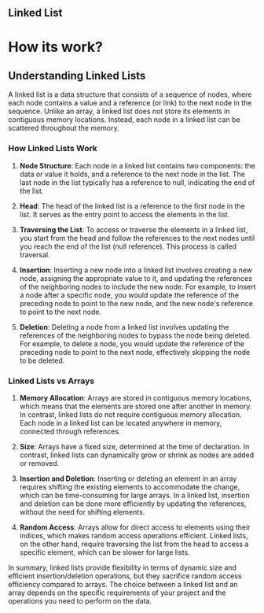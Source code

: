 ## Linked List 

# How its work?

## Understanding Linked Lists

A linked list is a data structure that consists of a sequence of nodes, where each node contains a value and a reference (or link) to the next node in the sequence. Unlike an array, a linked list does not store its elements in contiguous memory locations. Instead, each node in a linked list can be scattered throughout the memory.

### How Linked Lists Work

1. **Node Structure**: Each node in a linked list contains two components: the data or value it holds, and a reference to the next node in the list. The last node in the list typically has a reference to null, indicating the end of the list.

2. **Head**: The head of the linked list is a reference to the first node in the list. It serves as the entry point to access the elements in the list.

3. **Traversing the List**: To access or traverse the elements in a linked list, you start from the head and follow the references to the next nodes until you reach the end of the list (null reference). This process is called traversal.

4. **Insertion**: Inserting a new node into a linked list involves creating a new node, assigning the appropriate value to it, and updating the references of the neighboring nodes to include the new node. For example, to insert a node after a specific node, you would update the reference of the preceding node to point to the new node, and the new node's reference to point to the next node.

5. **Deletion**: Deleting a node from a linked list involves updating the references of the neighboring nodes to bypass the node being deleted. For example, to delete a node, you would update the reference of the preceding node to point to the next node, effectively skipping the node to be deleted.

### Linked Lists vs Arrays

1. **Memory Allocation**: Arrays are stored in contiguous memory locations, which means that the elements are stored one after another in memory. In contrast, linked lists do not require contiguous memory allocation. Each node in a linked list can be located anywhere in memory, connected through references.

2. **Size**: Arrays have a fixed size, determined at the time of declaration. In contrast, linked lists can dynamically grow or shrink as nodes are added or removed.

3. **Insertion and Deletion**: Inserting or deleting an element in an array requires shifting the existing elements to accommodate the change, which can be time-consuming for large arrays. In a linked list, insertion and deletion can be done more efficiently by updating the references, without the need for shifting elements.

4. **Random Access**: Arrays allow for direct access to elements using their indices, which makes random access operations efficient. Linked lists, on the other hand, require traversing the list from the head to access a specific element, which can be slower for large lists.

In summary, linked lists provide flexibility in terms of dynamic size and efficient insertion/deletion operations, but they sacrifice random access efficiency compared to arrays. The choice between a linked list and an array depends on the specific requirements of your project and the operations you need to perform on the data.